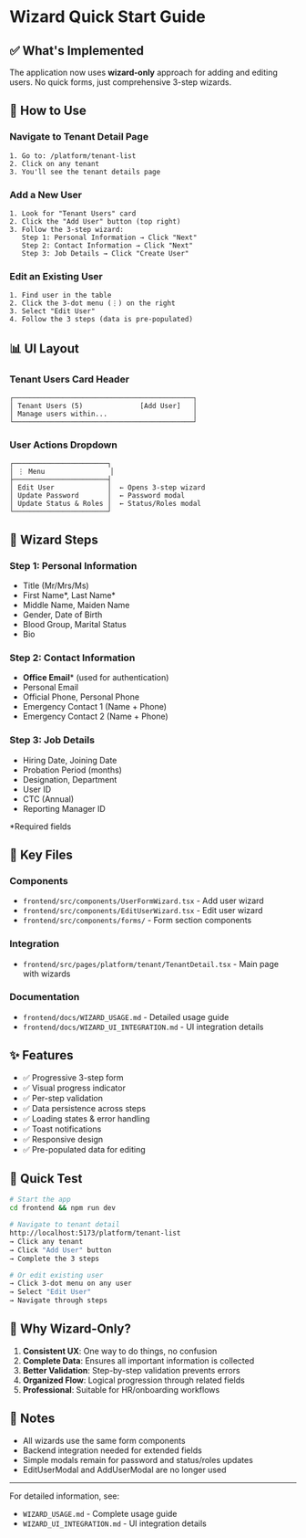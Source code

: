 # Wizard Quick Start Guide

## ✅ What's Implemented

The application now uses **wizard-only** approach for adding and editing users. No quick forms, just comprehensive 3-step wizards.

## 🎯 How to Use

### Navigate to Tenant Detail Page
```
1. Go to: /platform/tenant-list
2. Click on any tenant
3. You'll see the tenant details page
```

### Add a New User
```
1. Look for "Tenant Users" card
2. Click the "Add User" button (top right)
3. Follow the 3-step wizard:
   Step 1: Personal Information → Click "Next"
   Step 2: Contact Information → Click "Next"  
   Step 3: Job Details → Click "Create User"
```

### Edit an Existing User
```
1. Find user in the table
2. Click the 3-dot menu (⋮) on the right
3. Select "Edit User"
4. Follow the 3 steps (data is pre-populated)
```

## 📊 UI Layout

### Tenant Users Card Header
```
┌────────────────────────────────────────────┐
│ Tenant Users (5)              [Add User]   │
│ Manage users within...                     │
└────────────────────────────────────────────┘
```

### User Actions Dropdown
```
┌───────────────────────┐
│ ⋮ Menu                │
├───────────────────────┤
│ Edit User             │  ← Opens 3-step wizard
│ Update Password       │  ← Password modal
│ Update Status & Roles │  ← Status/Roles modal
└───────────────────────┘
```

## 🎨 Wizard Steps

### Step 1: Personal Information
- Title (Mr/Mrs/Ms)
- First Name*, Last Name*
- Middle Name, Maiden Name
- Gender, Date of Birth
- Blood Group, Marital Status
- Bio

### Step 2: Contact Information
- **Office Email*** (used for authentication)
- Personal Email
- Official Phone, Personal Phone
- Emergency Contact 1 (Name + Phone)
- Emergency Contact 2 (Name + Phone)

### Step 3: Job Details
- Hiring Date, Joining Date
- Probation Period (months)
- Designation, Department
- User ID
- CTC (Annual)
- Reporting Manager ID

*Required fields

## 📁 Key Files

### Components
- `frontend/src/components/UserFormWizard.tsx` - Add user wizard
- `frontend/src/components/EditUserWizard.tsx` - Edit user wizard
- `frontend/src/components/forms/` - Form section components

### Integration
- `frontend/src/pages/platform/tenant/TenantDetail.tsx` - Main page with wizards

### Documentation
- `frontend/docs/WIZARD_USAGE.md` - Detailed usage guide
- `frontend/docs/WIZARD_UI_INTEGRATION.md` - UI integration details

## ✨ Features

- ✅ Progressive 3-step form
- ✅ Visual progress indicator
- ✅ Per-step validation
- ✅ Data persistence across steps
- ✅ Loading states & error handling
- ✅ Toast notifications
- ✅ Responsive design
- ✅ Pre-populated data for editing

## 🚀 Quick Test

```bash
# Start the app
cd frontend && npm run dev

# Navigate to tenant detail
http://localhost:5173/platform/tenant-list
→ Click any tenant
→ Click "Add User" button
→ Complete the 3 steps

# Or edit existing user
→ Click 3-dot menu on any user
→ Select "Edit User"
→ Navigate through steps
```

## 🎯 Why Wizard-Only?

1. **Consistent UX**: One way to do things, no confusion
2. **Complete Data**: Ensures all important information is collected
3. **Better Validation**: Step-by-step validation prevents errors
4. **Organized Flow**: Logical progression through related fields
5. **Professional**: Suitable for HR/onboarding workflows

## 📝 Notes

- All wizards use the same form components
- Backend integration needed for extended fields
- Simple modals remain for password and status/roles updates
- EditUserModal and AddUserModal are no longer used

---

For detailed information, see:
- `WIZARD_USAGE.md` - Complete usage guide
- `WIZARD_UI_INTEGRATION.md` - UI integration details


